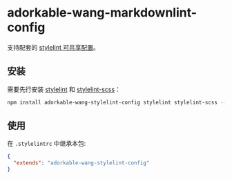 <!--
 * @Author: adorkable-wang adorkable_wang@163.com
 * @Date: 2024-04-03 16:32:55
 * @LastEditors: adorkable-wang adorkable_wang@163.com
 * @LastEditTime: 2024-04-03 23:39:21
 * @FilePath: \coding-standard-engineering\packages\stylelint-config\README.md
 * @Description: 这是默认设置,请设置`customMade`, 打开koroFileHeader查看配置 进行设置: https://github.com/OBKoro1/koro1FileHeader/wiki/%E9%85%8D%E7%BD%AE
-->
# adorkable-wang-markdownlint-config

支持配套的 [stylelint 可共享配置](https://stylelint.io/user-guide/configure)。

## 安装

需要先行安装 [stylelint](https://www.npmjs.com/package/stylelint) 和 [stylelint-scss](https://www.npmjs.com/package/stylelint-scss)：

```bash
npm install adorkable-wang-stylelint-config stylelint stylelint-scss --save-dev
```

## 使用

在 `.stylelintrc` 中继承本包:

```json
{
  "extends": "adorkable-wang-stylelint-config"
}
```
